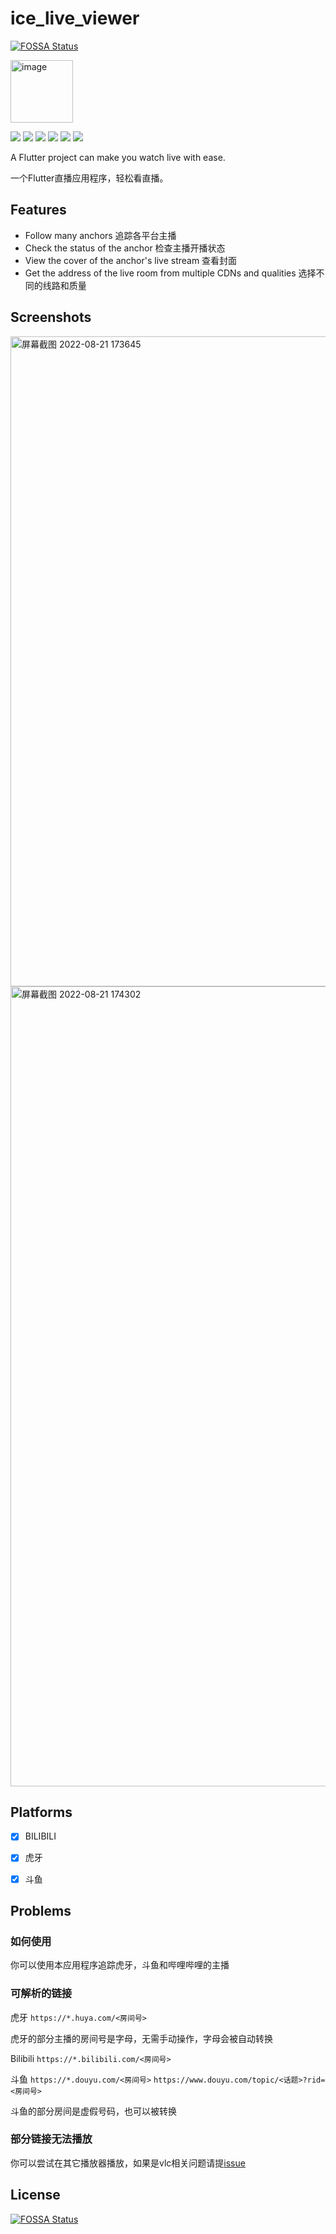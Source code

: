 # ice_live_viewer
[![FOSSA Status](https://app.fossa.com/api/projects/git%2Bgithub.com%2Fiiijam%2Fice_live_viewer.svg?type=shield)](https://app.fossa.com/projects/git%2Bgithub.com%2Fiiijam%2Fice_live_viewer?ref=badge_shield)


<img width="100" alt="image" src="https://user-images.githubusercontent.com/16839488/159170616-6633b2c9-0b33-4dd1-9de4-b73b9d70eca4.png">

![](https://img.shields.io/badge/language-dart-blue.svg?style=for-the-badge&color=00ACC1)
![](https://img.shields.io/badge/flutter-00B0FF?style=for-the-badge&logo=flutter)
[![](https://img.shields.io/github/downloads/iiijam/ice_live_viewer/total?style=for-the-badge&color=FF2196)](https://github.com/iiijam/ice_live_viewer/releases)
![](https://img.shields.io/github/license/iiijam/ice_live_viewer?style=for-the-badge)
![](https://img.shields.io/github/stars/iiijam/ice_live_viewer?style=for-the-badge)
![](https://img.shields.io/github/issues/iiijam/ice_live_viewer?style=for-the-badge&color=9C27B0)

A Flutter project can make you watch live with ease.

一个Flutter直播应用程序，轻松看直播。

## Features

- Follow many anchors 追踪各平台主播
- Check the status of the anchor 检查主播开播状态
- View the cover of the anchor's live stream 查看封面
- Get the address of the live room from multiple CDNs and qualities 选择不同的线路和质量

## Screenshots
<img width="1040" alt="屏幕截图 2022-08-21 173645" src="https://user-images.githubusercontent.com/16839488/185785310-7a21dc36-fa9c-493a-a06e-149fb577714b.png">
<img width="1280" alt="屏幕截图 2022-08-21 174302" src="https://user-images.githubusercontent.com/16839488/185785381-964cfcf8-716a-432f-8bfe-664ef23d90e6.png">

## Platforms
- [x] BILIBILI

- [x] 虎牙

- [x] 斗鱼

## Problems
### 如何使用
你可以使用本应用程序追踪虎牙，斗鱼和哔哩哔哩的主播
### 可解析的链接
虎牙 `https://*.huya.com/<房间号>`

虎牙的部分主播的房间号是字母，无需手动操作，字母会被自动转换

Bilibili `https://*.bilibili.com/<房间号>`

斗鱼 `https://*.douyu.com/<房间号>` `https://www.douyu.com/topic/<话题>?rid=<房间号>`

斗鱼的部分房间是虚假号码，也可以被转换


### 部分链接无法播放
你可以尝试在其它播放器播放，如果是vlc相关问题请提[issue](https://github.com/iiijam/ice_live_viewer/issues/new/choose)


## License
[![FOSSA Status](https://app.fossa.com/api/projects/git%2Bgithub.com%2Fiiijam%2Fice_live_viewer.svg?type=large)](https://app.fossa.com/projects/git%2Bgithub.com%2Fiiijam%2Fice_live_viewer?ref=badge_large)
